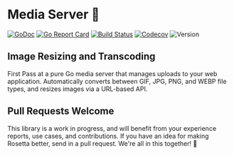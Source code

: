 # Media Server 🌇

[![GoDoc](http://img.shields.io/badge/go-documentation-blue.svg?style=flat-square)](https://pkg.go.dev/github.com/benpate/mediaserver)
[![Go Report Card](https://goreportcard.com/badge/github.com/benpate/mediaserver?style=flat-square)](https://goreportcard.com/report/github.com/benpate/mediaserver)
[![Build Status](http://img.shields.io/travis/benpate/mediaserver.svg?style=flat-square)](https://travis-ci.com/benpate/mediaserver)
[![Codecov](https://img.shields.io/codecov/c/github/benpate/mediaserver.svg?style=flat-square)](https://codecov.io/gh/benpate/mediaserver)
![Version](https://img.shields.io/github/v/release/benpate/mediaserver?include_prereleases&style=flat-square&color=brightgreen)

## Image Resizing and Transcoding

First Pass at a pure Go media server that manages uploads to your web application.  Automatically converts between GIF, JPG, PNG, and WEBP file types, and resizes images via a URL-based API.

## Pull Requests Welcome

This library is a work in progress, and will benefit from your experience reports, use cases, and contributions.  If you have an idea for making Rosetta better, send in a pull request.  We're all in this together! 🌇

